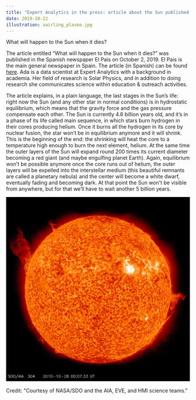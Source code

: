 ```yaml
---
title: "Expert Analytics in the press: article about the Sun published in Spanish newspaper"
date: 2019-10-22
illustration: swirling_plasma.jpg
---
```


What will happen to the Sun when it dies?

The article entitled “What will happen to the Sun when it dies?” was published in the Spanish newspaper El Pais on October 2, 2019. El Pais is the main general newspaper in Spain. The article (in Spanish) can be found [here](https://elpais.com/elpais/2019/09/30/ciencia/1569831387_907062.html). Ada is a data scientist at Expert Analytics with a background in academia. Her field of research is Solar Physics, and in addition to doing research she communicates science within education & outreach activities.

The article explains, in a plain language, the last stages in the Sun’s life: right now the Sun (and any other star in normal conditions) is in hydrostatic equilibrium, which means that the gravity force and the gas pressure compensate each other. The Sun is currently 4.6 billion years old, and it’s in a phase of its life called main sequence, in which stars burn hydrogen in their cores producing helium. Once it burns all the hydrogen in its core by nuclear fusion, the star won’t be in equilibrium anymore and it will shrink. This is the beginning of the end: the shrinking will heat the core to a temperature high enough to burn the next element, helium. At the same time the outer layers of the Sun will expand round 200 times its current diameter becoming a red giant (and maybe engulfing planet Earth). Again, equilibrium won’t be possible anymore once the core runs out of helium, the outer layers will be expelled into the interstellar medium (this beautiful remnants are called a planetary nebula) and the center will become a white dwarf, eventually fading and becoming dark. At that point the Sun won't be visible from anywhere, but for that we’ll have to wait another 5 billion years.

<!--more-->

![The Sun as seen by NASA's mission Solar Dynamics Observatory](swirling_plasma.jpg)

Credit: "Courtesy of NASA/SDO and the AIA, EVE, and HMI science teams."
